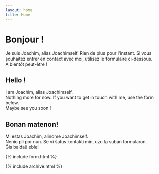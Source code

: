 ```yaml
---
layout: home
title: Home
---
```


# Bonjour !

Je suis Joachim, alias Joachimself.
Rien de plus pour l'instant. Si vous souhaitez entrer en contact avec moi, utilisez le formulaire ci-dessous.  
À bientôt peut-être !  

## Hello !  

I am Joachim, alias Joachimself.  
Nothing more for now. If you want to get in touch with me, use the form below.  
Maybe see you soon !  

## Bonan matenon!
Mi estas Joachim, alinome Joachimself.  
Nenio pli por nun. Se vi ŝatus kontakti min, uzu la suban formularon.  
Ĝis baldaŭ eble!

{% include form.html %}
  
{% include archive.html %}
